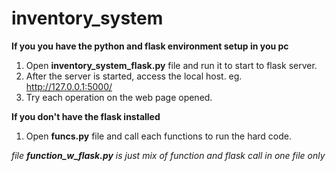 # inventory_system

**If you you have the python and flask environment setup in you pc**
1. Open **inventory_system_flask.py** file and run it to start to flask server.
2. After the server is started, access the local host. eg. http://127.0.0.1:5000/
3. Try each operation on the web page opened.

**If you don't have the flask installed**
1. Open **funcs.py** file and call each functions to run the hard code.

_file **function_w_flask.py** is just mix of function and flask call in one file only_
